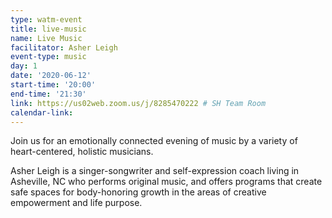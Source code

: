 ```yaml
---
type: watm-event
title: live-music
name: Live Music
facilitator: Asher Leigh
event-type: music
day: 1
date: '2020-06-12'
start-time: '20:00'
end-time: '21:30'
link: https://us02web.zoom.us/j/8285470222 # SH Team Room
calendar-link:
---
```


Join us for an emotionally connected evening of music by a variety of heart-centered, holistic musicians.

Asher Leigh is a singer-songwriter and self-expression coach living in Asheville, NC who performs original music, and offers programs that create safe spaces for body-honoring growth in the areas of creative empowerment and life purpose.
